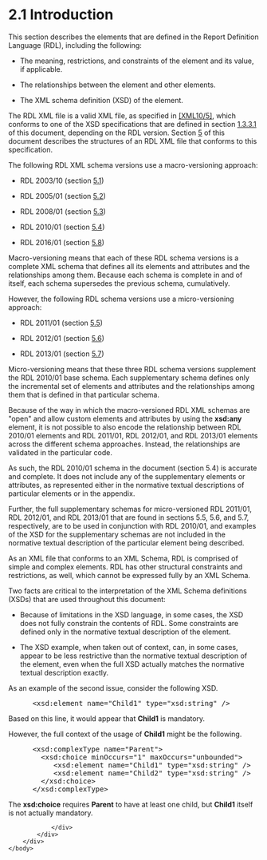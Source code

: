 <html dir="LTR" xmlns:mshelp="http://msdn.microsoft.com/mshelp" xmlns:ddue="http://ddue.schemas.microsoft.com/authoring/2003/5" xmlns:xlink="http://www.w3.org/1999/xlink" xmlns:tool="http://www.microsoft.com/tooltip">
    <head>
        <meta http-equiv="Content-Type" content="text/html; CHARSET=utf-8"></meta>
        <meta name="save" content="history"></meta>
        <title>2.1 Introduction</title>
        <xml>
            <mshelp:toctitle title="2.1 Introduction"></mshelp:toctitle>
            <mshelp:rltitle title="[MS-RDL]: Introduction"></mshelp:rltitle>
            <mshelp:keyword index="A" term="ae14822f-9553-45f1-bacc-c0a1cbb484fb"></mshelp:keyword>
            <mshelp:attr name="DCSext.ContentType" value="open specification"></mshelp:attr>
            <mshelp:attr name="AssetID" value="ae14822f-9553-45f1-bacc-c0a1cbb484fb"></mshelp:attr>
            <mshelp:attr name="TopicType" value="kbRef"></mshelp:attr>
            <mshelp:attr name="DCSext.Title" value="[MS-RDL]: Introduction" />
        </xml>
    </head>
    <body>
        <div id="header">
            <h1 class="heading">2.1 Introduction</h1>
        </div>
        <div id="mainSection">
            <div id="mainBody">
                <div id="allHistory" class="saveHistory"></div>
                <div id="sectionSection0" class="section" name="collapseableSection">
                    

<p>This section describes the elements that are defined in the
Report Definition Language (RDL), including the following:</p>

<ul><li><p><span><span> 
</span></span>The meaning, restrictions, and constraints of the element and its
value, if applicable.</p>

</li><li><p><span><span> 
</span></span>The relationships between the element and other elements.</p>

</li><li><p><span><span> 
</span></span>The XML schema definition (XSD) of the element.</p>

</li></ul><p>The RDL XML file is a valid XML file, as specified in <a href="https://go.microsoft.com/fwlink/?LinkId=221669">[XML10/5]</a>, which
conforms to one of the XSD specifications that are defined in section <a href="6f0bcdd5-0a38-4a38-a8fa-05eb8249f59a.md">1.3.3.1</a> of this document,
depending on the RDL version. Section <a href="4299384a-e826-4f69-bb06-f56d37155197.md">5</a> of this document
describes the structures of an RDL XML file that conforms to this
specification.</p>

<p>The following RDL XML schema versions use a macro-versioning
approach:</p>

<ul><li><p><span><span> 
</span></span>RDL 2003/10 (section <a href="a7e2ad00-07c8-4f6d-80ab-3ad55df7b233.md">5.1</a>)</p>

</li><li><p><span><span> 
</span></span>RDL 2005/01 (section <a href="3ebe2912-4958-4832-b391-cad1f5e13338.md">5.2</a>)</p>

</li><li><p><span><span> 
</span></span>RDL 2008/01 (section <a href="1e855f94-4617-47e4-b89e-0856c6cb420f.md">5.3</a>)</p>

</li><li><p><span><span> 
</span></span>RDL 2010/01 (section <a href="3428e690-a348-4ec7-8a6a-8efb42d2cdee.md">5.4</a>)</p>

</li><li><p><span><span> 
</span></span>RDL 2016/01 (section <a href="52ce3983-2bfc-4e72-9359-42aaf5fe4509.md">5.8</a>)</p>

</li></ul><p>Macro-versioning means that each of these RDL schema
versions is a complete XML schema that defines all its elements and attributes
and the relationships among them. Because each schema is complete in and of
itself, each schema supersedes the previous schema, cumulatively.</p>

<p>However, the following RDL schema versions use a
micro-versioning approach:</p>

<ul><li><p><span><span> 
</span></span>RDL 2011/01 (section <a href="bf2bab1a-b608-4bcc-b718-1cc1baa9579c.md">5.5</a>)</p>

</li><li><p><span><span> 
</span></span>RDL 2012/01 (section <a href="f165fb82-3c5a-4369-961c-128de233638c.md">5.6</a>)</p>

</li><li><p><span><span> 
</span></span>RDL 2013/01 (section <a href="c5c219b8-4b13-4c49-9c86-6a07aab39823.md">5.7</a>)</p>

</li></ul><p>Micro-versioning means that these three RDL schema versions
supplement the RDL 2010/01 base schema. Each supplementary schema defines only
the incremental set of elements and attributes and the relationships among them
that is defined in that particular schema.</p>

<p>Because of the way in which the macro-versioned RDL XML
schemas are &quot;open&quot; and allow custom elements and attributes by using
the <b>xsd:any</b> element, it is not possible to also encode the relationship
between RDL 2010/01 elements and RDL 2011/01, RDL 2012/01, and RDL 2013/01
elements across the different schema approaches. Instead, the relationships are
validated in the particular code.</p>

<p>As such, the RDL 2010/01 schema in the document (section
5.4) is accurate and complete. It does not include any of the supplementary
elements or attributes, as represented either in the normative textual
descriptions of particular elements or in the appendix.</p>

<p>Further, the full supplementary schemas for micro-versioned
RDL 2011/01, RDL 2012/01, and RDL 2013/01 that are found in sections 5.5, 5.6,
and 5.7, respectively, are to be used in conjunction with RDL 2010/01, and
examples of the XSD for the supplementary schemas are not included in the
normative textual description of the particular element being described.</p>

<p>As an XML file that conforms to an XML Schema, RDL is
comprised of simple and complex elements. RDL has other structural constraints
and restrictions, as well, which cannot be expressed fully by an XML Schema.</p>

<p>Two facts are critical to the interpretation of the XML
Schema definitions (XSDs) that are used throughout this document:</p>

<ul><li><p><span><span> 
</span></span>Because of limitations in the XSD language, in some cases, the
XSD does not fully constrain the contents of RDL. Some constraints are defined
only in the normative textual description of the element.</p>

</li><li><p><span><span> 
</span></span>The XSD example, when taken out of context, can, in some cases,
appear to be less restrictive than the normative textual description of the
element, even when the full XSD actually matches the normative textual
description exactly.</p>

</li></ul><p>As an example of the second issue, consider the following
XSD.</p>

<dl>
<dd>
<div><pre> &lt;xsd:element name=&quot;Child1&quot; type=&quot;xsd:string&quot; /&gt; 
</pre></div>
</dd></dl>

<p>Based on this line, it would appear that <b>Child1</b> is
mandatory.</p>

<p>However, the full context of the usage of <b>Child1</b>
might be the following.</p>

<dl>
<dd>
<div><pre> &lt;xsd:complexType name=&quot;Parent&quot;&gt;
   &lt;xsd:choice minOccurs=&quot;1&quot; maxOccurs=&quot;unbounded&quot;&gt;
      &lt;xsd:element name=&quot;Child1&quot; type=&quot;xsd:string&quot; /&gt; 
      &lt;xsd:element name=&quot;Child2&quot; type=&quot;xsd:string&quot; /&gt; 
   &lt;/xsd:choice&gt;
 &lt;/xsd:complexType&gt;
</pre></div>
</dd></dl>

<p>The <b>xsd:choice</b> requires <b>Parent</b> to have at
least one child, but <b>Child1</b> itself is not actually mandatory.</p>


                </div>
            </div>
        </div>
    </body>
</html>